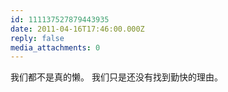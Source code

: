 ```yaml
---
id: 111137527879443935
date: 2011-04-16T17:46:00.000Z
reply: false
media_attachments: 0
---
```


我们都不是真的懒。 我们只是还没有找到勤快的理由。 ​​​​

